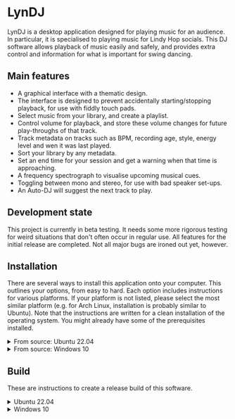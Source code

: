 LynDJ
=====
LynDJ is a desktop application designed for playing music for an audience. In particular, it is specialised to playing music for Lindy Hop socials. This DJ software allows playback of music easily and safely, and provides extra control and information for what is important for swing dancing.

Main features
-------------
* A graphical interface with a thematic design.
* The interface is designed to prevent accidentally starting/stopping playback, for use with fiddly touch pads.
* Select music from your library, and create a playlist.
* Control volume for playback, and store these volume changes for future play-throughs of that track.
* Track metadata on tracks such as BPM, recording age, style, energy level and wen it was last played.
* Sort your library by any metadata.
* Set an end time for your session and get a warning when that time is approaching.
* A frequency spectrograph to visualise upcoming musical cues.
* Toggling between mono and stereo, for use with bad speaker set-ups.
* An Auto-DJ will suggest the next track to play.

Development state
-----------------
This project is currently in beta testing. It needs some more rigorous testing for weird situations that don't often occur in regular use. All features for the initial release are completed. Not all major bugs are ironed out yet, however.

Installation
------------
There are several ways to install this application onto your computer. This outlines your options, from easy to hard. Each option includes instructions for various platforms. If your platform is not listed, please select the most similar platform (e.g. for Arch Linux, installation is probably similar to Ubuntu). Note that the instructions are written for a clean installation of the operating system. You might already have some of the prerequisites installed.

<details>
<summary>From source: Ubuntu 22.04</summary>

1. Install system dependencies. To do this, open a terminal (Ctrl+Alt+T) and type the following:
```
sudo apt install python3-pip git portaudio19-dev
```
2. Download the source code of LynDJ.
```
git clone https://github.com/Ghostkeeper/LynDJ
cd LynDJ
```
3. Install LynDJ's Python dependencies.
```
python3 -m pip install -r requirements.txt
```
4. You can now run the application from the terminal inside of this directory, by executing:
```
python3 lyndj.py
```
</details>
<details>
<summary>From source: Windows 10</summary>

1. Install Python. Visit [python.org](https://www.python.org/) and download the latest version of Python for Windows, using the installer. Run the installer to install Python. It is suggested to check the option "Add python.exe to PATH".
2. Install Visual Studio Build Tools. Visit [its download page](https://visualstudio.microsoft.com/visual-cpp-build-tools/) and download the build tools. Run the installer. Select the "Desktop development with C++" package. Once installation is completed, you can close the installer.
3. Install Git. Visit [git-scm.com](https://git-scm.com/download/win) and download the latest version of Git for Windows. Run the installer to install Git. At the last screen of the installer, check that you wish to launch the Git terminal.
4. Open a Git terminal. Navigate to a directory where you want to download LynDJ to, and download LynDJ, by typing the following:
```
git clone https://github.com/Ghostkeeper/LynDJ
```
5. Open a normal terminal as well (press Windows key, then type cmd). Navigate to the LynDJ folder that was just created by Git. Install LynDJ's dependencies by executing:
```
python -m pip install -r requirements.txt
```
6. You can now run the application from the terminal inside of this folder, by executing:
```
python lyndj.py
```
</details>

Build
-----
These are instructions to create a release build of this software.

<details>
<summary>Ubuntu 22.04</summary>

1. Install Git in order to download the source code. To do this, open a terminal (Ctrl+Alt+T) and type the following:
```
sudo apt install git
```
2. Download the source code of LynDJ.
```
git clone https://github.com/Ghostkeeper/LynDJ
cd LynDJ
```
3. Run the script that generates an AppImage:
```
packaging/ubuntu.sh
```
4. Test the application by running the AppImage that was generated.
```
chmod +x LynDJ.AppImage
./LynDJ.AppImage
```
</details>
<details>
<summary>Windows 10</summary>

1. Install Python. Visit [python.org](https://www.python.org/) and download the latest version of Python for Windows, using the installer. Run the installer to install Python. It is suggested to check the option "Add python.exe to PATH".
2. Install Visual Studio Build Tools. Visit [its download page](https://visualstudio.microsoft.com/visual-cpp-build-tools/) and download the build tools. Run the installer. Select the "Desktop development with C++" package. Once installation is completed, you can close the installer.
3. Install Git. Visit [git-scm.com](https://git-scm.com/download/win) and download the latest version of Git for Windows. Run the installer to install Git. At the last screen of the installer, check that you wish to launch the Git terminal.
4. Open a Git terminal. Navigate to a directory where you want to download LynDJ to, and download LynDJ, by typing the following:
```
git clone https://github.com/Ghostkeeper/LynDJ
```
5. Install the NSIS installer software. Visit [sourceforge.io](https://nsis.sourceforge.io/Download) and download the latest version of NSIS, using the installer. Run the installer to install NSIS.
6. Open a normal terminal (press Windows key, then type cmd). Navigate to the LynDJ folder that was created by Git. Then run the script that generates an installer:
```
packaging/windows.bat
```
7. You should now have an installer called `LynDJ-installer.exe`. Test it by installing LynDJ and running the application it installs.
</details>